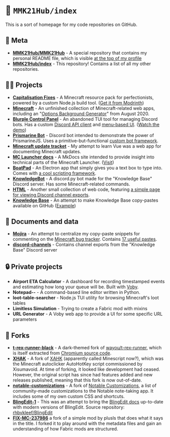 # 📄 `MMK21Hub/index`

This is a sort of homepage for my code repositories on GitHub.

## 🔮 Meta

- [**MMK21Hub/MMK21Hub**](https://github.com/MMK21Hub/MMK21Hub) - A special repository that contains my personal README file, which is visible [at the top of my profile](https://github.com/MMK21Hub#mmk21)
- [**MMK21Hub/index**](https://github.com/MMK21Hub/index) - This repository! Contains a list of all my other repositories.

## 🧑‍💻 Projects

- [**Capitalisation Fixes**](https://github.com/MMK21Hub/Capitalisation-Fixes) - A Minecraft resource pack for perfectionists, powered by a custom Node.js build tool. ([Get it from Modrinth](https://modrinth.com/resourcepack/capitalisation-fixes))
- [**Minecraft**](https://github.com/MMK21Hub/Minecraft) - An unfinished collection of Minecraft-related web apps, including an "[Options Background Generator](https://mmk21hub.github.io/Minecraft/Useful/OptionsBGgen/)" from August 2020.
- [**Blurple Control Panel**](https://github.com/MMK21Hub/blurple-control-panel) - An abandoned TUI tool for managing Discord bots. Has a custom [Discord API client](https://github.com/MMK21Hub/blurple-control-panel/blob/38cfab24c052319f02955e865e36548461196b3f/index.ts#LL18C14-L18C14) and [menu-based UI](https://github.com/MMK21Hub/blurple-control-panel/blob/38cfab24c052319f02955e865e36548461196b3f/index.ts#L122). ([Watch the demo](https://asciinema.org/a/474308))
- [**Prismarine Bot**](https://github.com/MMK21Hub/prismarine-bot) - Discord bot intended to demonstrate the power of PrismarineJS. Uses a primitive-but-functional [custom bot framework](https://github.com/MMK21Hub/prismarine-bot/blob/staging/src/command.ts).
- [**Minecraft update tracket**](https://github.com/MMK21Hub/mc-changelogs) - My attempt to learn Vue was a web app for documenting Minecraft updates.
- [**MC Launcher docs**](https://github.com/MMK21Hub/MCL-docs) - A MkDocs site intended to provide insight into technical parts of the Minecraft Launcher. ([Visit](https://mmk21hub.github.io/MCL-docs/))
- [**BoatPad**](https://github.com/MMK21Hub/BoatPad) - An Electron app that simply gives you a text box to type into. Comes with [a cool scripting framework](https://github.com/MMK21Hub/BoatPad/blob/cb4b18beb2296790089a3e12688bdae9f425f014/src/renderer.js#L73).
- [**KnowledgeBot**](https://github.com/MMK21Hub/KnowledgeBot) - A discord.py bot made for the "Knowledge Base" Discord server. Has some Minecraft-related commands.
- [**HTML**](https://github.com/MMK21Hub/HTML) - Another small collection of web code, featuring [a simple page for viewing Discord channel exports](https://mmk21hub.github.io/HTML/knowledege-base-archived-channels).
- [**Knowledge Base**](https://github.com/MMK21Hub/KnowledgeBase) - An attempt to make Knowledge Base copy-pastes available on GitHub ([Example](https://github.com/MMK21Hub/KnowledgeBase/blob/main/Resources/faqs/datapacks/pack.mcmeta.md))

## 📄 Documents and data

- [**Mojira**](https://github.com/MMK21Hub/Mojira) - An attempt to centralize my copy-paste snippets for commenting on the [Minecraft bug tracker](https://bugs.mojang.com). Contains [17 useful pastes](https://github.com/MMK21Hub/Mojira/tree/main/pastes/resolutions/invalid).
- [**discord-channels**](https://github.com/MMK21Hub/discord-channels) - Contains channel exports from the "Knowledge Base" Discord server

## 🔒 Private projects

- **Airport ETA Calculator** - A dashboard for recording timestamped events and estimating how long your queue will be. Built with [Voby](https://github.com/vobyjs/voby/).
- **Notepad--** - A command-based line editor written in Python.
- **loot-table-searcher** - Node.js TUI utility for browsing Minecraft's loot tables
- **Limitless Simulation** - Trying to create a Fabric mod with mixins
- **URL Generator** - A Voby web app to provide a UI for some specific URL parameters

## 🍴 Forks

- [**t-rex-runner-black**](https://github.com/MMK21Hub/t-rex-runner-black) - A dark-themed fork of [wayou/t-rex-runner](https://github.com/wayou/t-rex-runner), which is itself extracted from [Chromium source code](https://source.chromium.org/chromium/chromium/src/+/main:components/neterror/resources/offline.js;l=7?q=t-rex%20package:%5Echromium$&ss=chromium).
- [**XHAK**](https://github.com/histefanhere/XAHK) - A fork of [XAHK](https://github.com/histefanhere/XAHK) (apparently called Minescript now?), which was the Minecraft autoclicker AutoHotKey script commissioned by Xisumavoid. At time of forking, it looked like development had ceased. However, the original script has since had features added and new releases published, meaning that this fork is now out-of-date.
- [**notable-customizations**](https://github.com/MMK21Hub/notable-customizations) - A fork of [Notable Customizations](https://github.com/notable/notable-customizations), a list of community-made customizations to the Notable note-taking app. It includes some of my own custom CSS and shortcuts.
- [**BlingEdit-1**](https://github.com/MMK21Hub/BlingEdit-1) - This was an attempt to bring the [BlingEdit docs](https://blingedit.readthedocs.io/en/latest/) up-to-date with modern versions of BlingEdit. Source repository: [rhbvkleef/BlingEdit](https://github.com/rhbvkleef/BlingEdit)
- [**FIX-MC-237986**](https://github.com/MMK21Hub/FIX-MC-237986) a fork of a simple mod by plusls that does what it says in the title. I forked it to play around with the metadata files and gain an understanding of how Fabric mods are structured.
